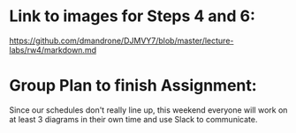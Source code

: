 # Link to images for Steps 4 and 6:
https://github.com/dmandrone/DJMVY7/blob/master/lecture-labs/rw4/markdown.md

# Group Plan to finish Assignment:
Since our schedules don't really line up, this weekend everyone will work on at least 3 diagrams in their own time and use Slack to communicate.
